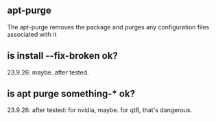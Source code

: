 ## apt-purge

The apt-purge removes the package and purges any configuration files associated with it

## is install --fix-broken ok?

23.9.26: maybe. after tested.

## is apt purge something-* ok?

23.9.26: after tested: for nvidia, maybe. for qt6, that's dangerous.

